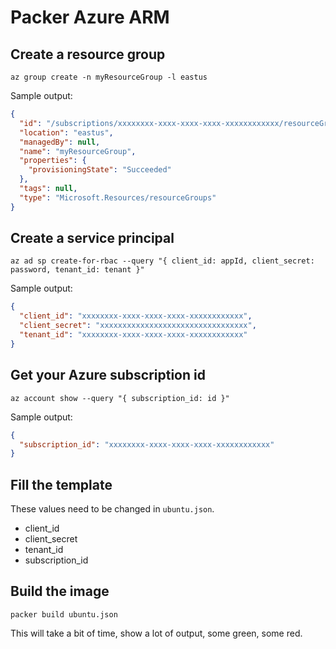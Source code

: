 # Packer Azure ARM

## Create a resource group

```shell
az group create -n myResourceGroup -l eastus
```

Sample output:

```json
{
  "id": "/subscriptions/xxxxxxxx-xxxx-xxxx-xxxx-xxxxxxxxxxxx/resourceGroups/myResourceGroup",
  "location": "eastus",
  "managedBy": null,
  "name": "myResourceGroup",
  "properties": {
    "provisioningState": "Succeeded"
  },
  "tags": null,
  "type": "Microsoft.Resources/resourceGroups"
}
```

## Create a service principal

```shell
az ad sp create-for-rbac --query "{ client_id: appId, client_secret: password, tenant_id: tenant }"
```

Sample output:

```json
{
  "client_id": "xxxxxxxx-xxxx-xxxx-xxxx-xxxxxxxxxxxx",
  "client_secret": "xxxxxxxxxxxxxxxxxxxxxxxxxxxxxxxxx",
  "tenant_id": "xxxxxxxx-xxxx-xxxx-xxxx-xxxxxxxxxxxx"
}
```

## Get your Azure subscription id

```shell
az account show --query "{ subscription_id: id }"
```

Sample output:

```json
{
  "subscription_id": "xxxxxxxx-xxxx-xxxx-xxxx-xxxxxxxxxxxx"
}
```

## Fill the template

These values need to be changed in `ubuntu.json`.

- client_id
- client_secret
- tenant_id
- subscription_id

## Build the image

```shell
packer build ubuntu.json
```

This will take a bit of time, show a lot of output, some green, some red.
